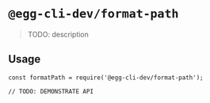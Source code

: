 # `@egg-cli-dev/format-path`

> TODO: description

## Usage

```
const formatPath = require('@egg-cli-dev/format-path');

// TODO: DEMONSTRATE API
```
